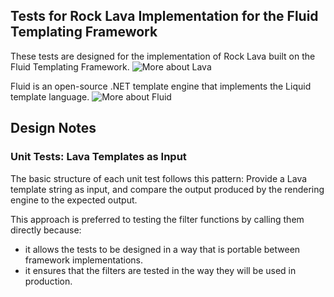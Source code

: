 ﻿## Tests for Rock Lava Implementation for the Fluid Templating Framework
These tests are designed for the implementation of Rock Lava built on the Fluid Templating Framework.
![More about Lava](https://community.rockrms.com/Lava)

Fluid is an open-source .NET template engine that implements the Liquid template language.
![More about Fluid](https://github.com/sebastienros/fluid)

## Design Notes

### Unit Tests: Lava Templates as Input

The basic structure of each unit test follows this pattern:
Provide a Lava template string as input, and compare the output produced by the rendering engine to the expected output.

This approach is preferred to testing the filter functions by calling them directly because:
* it allows the tests to be designed in a way that is portable between framework implementations.
* it ensures that the filters are tested in the way they will be used in production.
